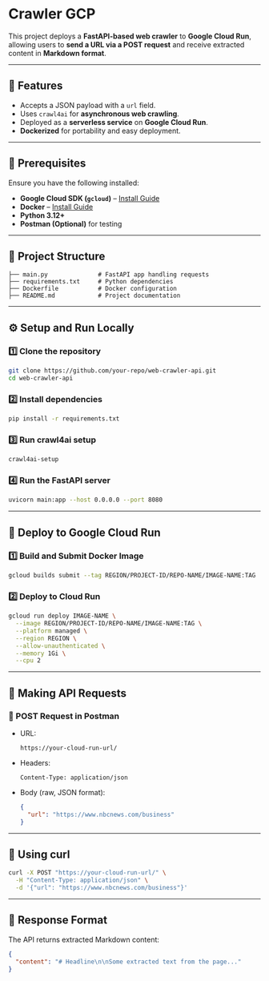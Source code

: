 # Crawler GCP

This project deploys a **FastAPI-based web crawler** to **Google Cloud Run**, allowing users to **send a URL via a POST request** and receive extracted content in **Markdown format**.

---

## 🚀 Features  
- Accepts a JSON payload with a `url` field.  
- Uses `crawl4ai` for **asynchronous web crawling**.  
- Deployed as a **serverless service** on **Google Cloud Run**.  
- **Dockerized** for portability and easy deployment.  

---

## 📌 Prerequisites  
Ensure you have the following installed:  
- **Google Cloud SDK (`gcloud`)** – [Install Guide](https://cloud.google.com/sdk/docs/install)  
- **Docker** – [Install Guide](https://docs.docker.com/get-docker/)  
- **Python 3.12+**  
- **Postman (Optional)** for testing  

---

## 📂 Project Structure  
```plaintext
├── main.py              # FastAPI app handling requests
├── requirements.txt     # Python dependencies
├── Dockerfile           # Docker configuration
├── README.md            # Project documentation
```
---

## ⚙️ Setup and Run Locally  

### 1️⃣ Clone the repository  
```bash
git clone https://github.com/your-repo/web-crawler-api.git
cd web-crawler-api
```

### 2️⃣ Install dependencies
```bash
pip install -r requirements.txt
```

### 3️⃣ Run crawl4ai setup
```bash
crawl4ai-setup
```

### 4️⃣ Run the FastAPI server
```bash
uvicorn main:app --host 0.0.0.0 --port 8080
```

---

## 🐳 Deploy to Google Cloud Run

### 1️⃣ Build and Submit Docker Image
```bash
gcloud builds submit --tag REGION/PROJECT-ID/REPO-NAME/IMAGE-NAME:TAG
```

### 2️⃣ Deploy to Cloud Run
```bash
gcloud run deploy IMAGE-NAME \
  --image REGION/PROJECT-ID/REPO-NAME/IMAGE-NAME:TAG \
  --platform managed \
  --region REGION \
  --allow-unauthenticated \
  --memory 1Gi \
  --cpu 2
```
---

## 📨 Making API Requests

### 📌 POST Request in Postman
* URL:
  ```plaintext
  https://your-cloud-run-url/
  ```
* Headers:
  ```plaintext
  Content-Type: application/json
  ```
* Body (raw, JSON format):
  ```json
  {
    "url": "https://www.nbcnews.com/business"
  }
  ```
---

## 📌 Using curl
```bash
curl -X POST "https://your-cloud-run-url/" \
  -H "Content-Type: application/json" \
  -d '{"url": "https://www.nbcnews.com/business"}'
```
---

## 📖 Response Format
The API returns extracted Markdown content:
```json
{
  "content": "# Headline\n\nSome extracted text from the page..."
}
```
